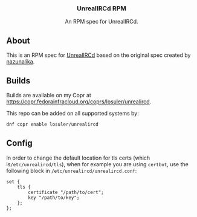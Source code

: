<div align="center">
<p align="center">
  <p align="center">
    <h3 align="center">UnrealIRCd RPM</h3>
    <p align="center">
      An RPM spec for UnrealIRCd.
    </p>
  </p>
</p>
</div>

## About

This is an RPM spec for [UnrealIRCd](https://www.unrealircd.org/) based on the original spec created by [nazunalika](https://github.com/nazunalika).

## Builds

Builds are available on my Copr at https://copr.fedorainfracloud.org/coprs/losuler/unrealircd.

This repo can be added on all supported systems by:

```bash
dnf copr enable losuler/unrealircd 
```

## Config

In order to change the default location for tls certs (which is`/etc/unrealircd/tls`), when for example you are using `certbot`, use the following block in `/etc/unrealircd/unrealircd.conf`:

```
set {
    tls {
        certificate "/path/to/cert";
        key "/path/to/key";
    };
};
```
